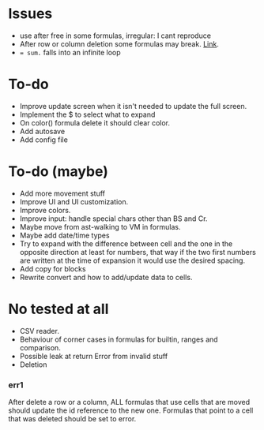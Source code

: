 # Issues
* use after free in some formulas, irregular: I cant reproduce
* After row or column deletion some formulas may break. [Link](#err1).
* `= sum.` falls into an infinite loop

# To-do
* Improve update screen when it isn't needed to update the full screen.
* Implement the $ to select what to expand
* On color() formula delete it should clear color.
* Add autosave
* Add config file

# To-do (maybe)
* Add more movement stuff
* Improve UI and UI customization.
* Improve colors.
* Improve input: handle special chars other than BS and Cr.
* Maybe move from ast-walking to VM in formulas.
* Maybe add date/time types
* Try to expand with the difference between cell and the one in the opposite
  direction at least for numbers, that way if the two first numbers are written
  at the time of expansion it would use the desired spacing.
* Add copy for blocks
* Rewrite convert and how to add/update data to cells.

# No tested at all
* CSV reader.
* Behaviour of corner cases in formulas for builtin, ranges and comparison.
* Possible leak at return Error from invalid stuff
* Deletion

### err1
After delete a row or a column, ALL formulas that use cells that are moved
should update the id reference to the new one. Formulas that point to a cell
that was deleted should be set to error. 
